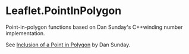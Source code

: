 # Leaflet.PointInPolygon
Point-in-polygon functions based on Dan Sunday's C++winding number implementation.

See [Inclusion of a Point in Polygon](http://geomalgorithms.com/a03-_inclusion.html) by Dan Sunday.
